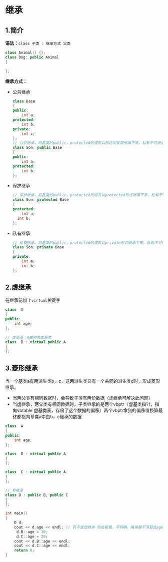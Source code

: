 # 继承

## 1.简介

**语法：**`class 子类 : 继承方式 父类`

```c++
class Animal() {};
class Dog: public Animal
{

};
```

**继承方式：**

- 公共继承

  ```c++
  class Base
  {
  public:
      int a;
  protected:
      int b;
  private:
      int c;
  };
  // 公共继承，将基类的public，protected的成员以原访问权限继承下来，私有不可继承
  class Son: public Base 
  {
  public:
      int a;
  protected:
      int b;
  };
  ```

- 保护继承

  ```c++
  // 保护继承，将基类的public，protected的成员以protected形式继承下来，私有不可继承
  class Son: protected Base 
  {
  protected:
      int a;
  	int b;
  };
  ```

- 私有继承

  ```c++
  // 私有继承，将基类的public，protected的成员以private形式继承下来，私有不可继承
  class Son: private Base 
  {
  private:
      int a;
      int b;
  };
  ```


## 2.虚继承

在继承前加上`virtual`关键字

```c++
class  A
{
public:
    int age;
};

// 虚继承：A被称为虚基类
class  B : virtual public A
{
};
```



## 3.菱形继承

当一个基类a有两派生类b，c，这两派生类又有一个共同的派生类d时，形成菱形继承。

- 当两父类有相同数据时，会导致子类有两份数据（虚继承可解决此问题）
- 当虚继承，两父类有相同数据时，子类继承的是两个vbptr（虚基类指针，指向vbtable 虚基类表，存储了这个数据的偏移）两个vbptr拿到的偏移值换算最终都指向基类a中由b，c继承的数据

```c++
class  A
{
public:
    int age;
};

class  B : virtual public A
{
};

class  C : virtual public A
{
};

// 多继承
class D : public B, public C
{
};

int main()
{
    D d;
    cout << d.age << endl; // 若不是虚继承 则会报错，不明确，编译器不清楚此age是基类B的还是基类C的
     d.B::age = 10;
     d.C::age = 20;
    cout << d.B::age << endl;
    cout << d.C::age << endl;
    return 0;
}
```


